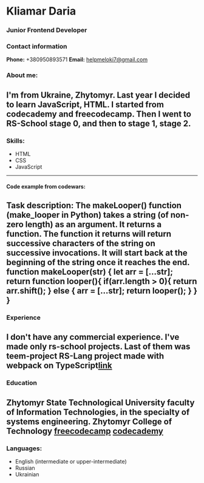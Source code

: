 # Kliamar Daria
### Junior Frontend Developer
### Contact information
**Phone:** +380950893571
**Email:** helpmeloki7@gmail.com

### About me: 
I'm from Ukraine, Zhytomyr. Last year I decided to learn JavaScript, HTML. I started from codecademy and freecodecamp. Then I went to RS-School stage 0, and then to stage 1, stage 2.
----
### Skills:
* HTML
* CSS
* JavaScript

----
#### Code example from codewars:
Task description: The makeLooper() function (make_looper in Python) takes a string (of non-zero length) as an argument. It returns a function. The function it returns will return successive characters of the string on successive invocations. It will start back at the beginning of the string once it reaches the end.
    function makeLooper(str) {
      let arr = [...str];
      return function looper(){
        if(arr.length > 0){
          return arr.shift();
        } else {
        arr = [...str];
        return looper();
        }
      }
    }
----
### Experience
I don't have any commercial experience. I've made only rs-school projects. Last of them was teem-project RS-Lang project made with webpack on TypeScript[link](https://rslang-burik84.netlify.app/)
----
### Education
**Zhytomyr State Technological University** faculty of Information Technologies, in the specialty of systems engineering.
**Zhytomyr College of Technology** 
[freecodecamp](https://www.freecodecamp.org)
[codecademy](https://www.codecademy.com)
----
### Languages:
* English (intermediate  or upper-intermediate)
* Russian
* Ukrainian

